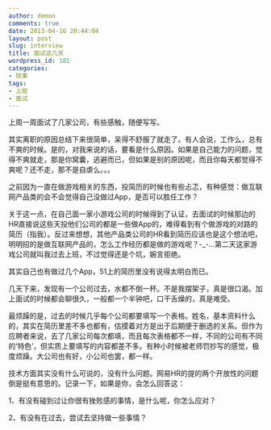 ```yaml
---
author: demon
comments: true
date: 2013-04-16 20:44:04
layout: post
slug: interview
title: 面试这几天
wordpress_id: 181
categories:
- 琐事
tags:
- 上班
- 面试
---
```


上周一周面试了几家公司，有些感触，随便写写。

其实离职的原因总结下来很简单，呆得不舒服了就走了。有人会说，工作么，总有不爽的时候。是的，对我来说的话，要看是什么原因。如果是自己能力的问题，觉得不爽就走，那是你窝囊，逃避而已，但如果是别的原因呢，而且你每天都觉得不爽呢？还不走，那不是自虐么。。。

之前因为一直在做游戏相关的东西，投简历的时候也有些忐忑，有种感觉：做互联网产品类的会不会觉得自己没做过App，是否可以胜任工作？

关于这一点，在自己面一家小游戏公司的时候得到了认证，去面试的时候那边的HR直接说这些天投他们公司的都是一些做App的，难得看到有个做游戏的对路的简历（指我）。反过来想想，其他产品类公司的HR看到简历应该也是这个想法吧，明明招的是做互联网产品的，怎么工作经历都是做的游戏呢？-_-...第二天这家游戏公司就叫我过去上班，不过觉得还是个坑，婉言拒绝。

其实自己也有做过几个App，51上的简历里没有说得太明白而已。

几天下来，发现有一个公司过去，水都不倒一杯。不是我摆架子，真是很口渴。加上面试的时候都会聊很久，一般都一个半钟吧，口干舌燥的，真是难受。

最烦躁的是，过去的时候几乎每个公司都要填写一个表格。姓名，基本资料什么的，其实在简历里差不多也都有，估摸着对方是出于后期便于删选的关系。但作为应聘者来说，去了几家公司每次都填，而且每次表格都不一样，不同的公司有不同的‘特色’，但实质上要填写的内容都差不多。有种小时候被老师罚抄写的感觉，极度烦躁。大公司也有好，小公司也罢，都一样。

技术方面其实没有什么可说的，没有什么问题。网易HR的提的两个开放性的问题倒是挺有意思的。记录一下，如果是你，会怎么回答这：

1、有没有碰到过让你很有挫败感的事情，是什么呢，你怎么应对？

2、有没有在过去，尝试去坚持做一些事情？






